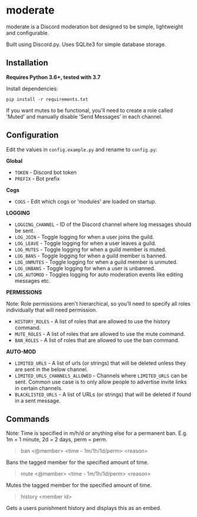 # moderate

moderate is a Discord moderation bot designed to be simple, lightweight and configurable.

Built using Discord.py. Uses SQLite3 for simple database storage.

## Installation
**Requires Python 3.6+, tested with 3.7**

Install dependencies:

`pip install -r requirements.txt`

If you want mutes to be functional, you'll need to create a role called 'Muted' and manually disable 'Send Messages' in each channel.


## Configuration
Edit the values in `config.example.py` and rename to `config.py`:

**Global**
* `TOKEN` - Discord bot token
* `PREFIX` - Bot prefix

**Cogs**
* `COGS` - Edit which cogs or 'modules' are loaded on startup.

**LOGGING**
* `LOGGING_CHANNEL` - ID of the Discord channel where log messages should be sent.
* `LOG_JOIN` - Toggle logging for when a user joins the guild.
* `LOG_LEAVE` - Toggle logging for when a user leaves a guild.
* `LOG_MUTES` - Toggle logging for when a guild member is muted.
* `LOG_BANS` - Toggle logging for when a guild member is banned.
* `LOG_UNMUTES` - Toggle logging for when a guild member is unmuted.
* `LOG_UNBANS` - Toggle logging for when a user is unbanned.
* `LOG_AUTOMOD` - Toggles logging for auto moderation events like editing messages etc.

**PERMISSIONS**

Note: Role permissions aren't hierarchical, so you'll need to specify all roles individually that will need permission. 
* `HISTORY_ROLES` - A list of roles that are allowed to use the history command.
* `MUTE_ROLES` - A list of roles that are allowed to use the mute command.
* `BAN_ROLES` - A list of roles that are allowed to use the ban command.

**AUTO-MOD**
* `LIMITED_URLS` - A list of urls (or strings) that will be deleted unless they are sent in the below channel.
* `LIMITED_URLS_CHANNELS_ALLOWED` - Channels where `LIMITED_URLS` can be sent. Common use case is to only allow people to advertise invite links in certain channels.
* `BLACKLISTED_URLS` - A list of URLs (or strings) that will be deleted if found in a sent message.

## Commands

Note: Time is specified in m/h/d or anything else for a permanent ban. E.g. 1m = 1 minute, 2d = 2 days, perm = perm.
> ban <@member> <time - 1m/1h/1d/perm> \<reason>

Bans the tagged member for the specified amount of time.

> mute <@member> <time - 1m/1h/1d/perm> \<reason>

Mutes the tagged member for the specified amount of time.

> history \<member id>

Gets a users punishment history and displays this as an embed.
